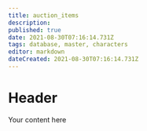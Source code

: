 ```yaml
---
title: auction_items
description: 
published: true
date: 2021-08-30T07:16:14.731Z
tags: database, master, characters
editor: markdown
dateCreated: 2021-08-30T07:16:14.731Z
---
```


# Header
Your content here